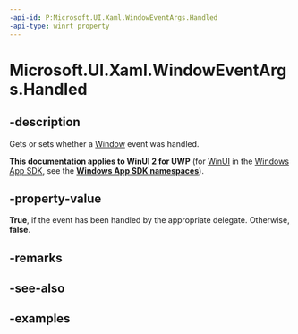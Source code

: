 ```yaml
---
-api-id: P:Microsoft.UI.Xaml.WindowEventArgs.Handled
-api-type: winrt property
---
```


# Microsoft.UI.Xaml.WindowEventArgs.Handled

<!--
public bool Handled { get; set; }
-->

## -description

Gets or sets whether a [Window](window.md) event was handled.

**This documentation applies to WinUI 2 for UWP** (for [WinUI](/windows/apps/winui/winui3/) in the [Windows App SDK](/windows/apps/windows-app-sdk/), see the **[Windows App SDK namespaces](/windows/windows-app-sdk/api/winrt/)**).

## -property-value

**True**, if the event has been handled by the appropriate delegate. Otherwise, **false**.

## -remarks

## -see-also

## -examples
